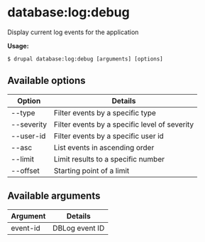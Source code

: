 # database:log:debug
Display current log events for the application

**Usage:**
```
$ drupal database:log:debug [arguments] [options]
```

## Available options
Option | Details
-------|-------------
--type | Filter events by a specific type
--severity | Filter events by a specific level of severity
--user-id | Filter events by a specific user id
--asc | List events in ascending order
--limit | Limit results to a specific number
--offset | Starting point of a limit

## Available arguments
Argument | Details
---------|-------------
event-id | DBLog event ID
